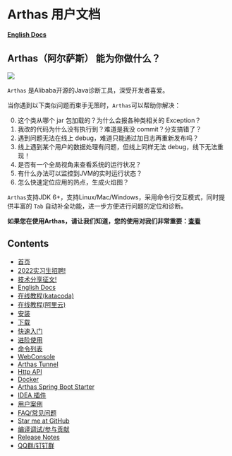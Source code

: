 Arthas 用户文档
===

**[English Docs](https://arthas.aliyun.com/doc/en/)**

## Arthas（阿尔萨斯） 能为你做什么？

![](arthas.png)

`Arthas` 是Alibaba开源的Java诊断工具，深受开发者喜爱。

当你遇到以下类似问题而束手无策时，`Arthas`可以帮助你解决：

0. 这个类从哪个 jar 包加载的？为什么会报各种类相关的 Exception？
0. 我改的代码为什么没有执行到？难道是我没 commit？分支搞错了？
0. 遇到问题无法在线上 debug，难道只能通过加日志再重新发布吗？
0. 线上遇到某个用户的数据处理有问题，但线上同样无法 debug，线下无法重现！
0. 是否有一个全局视角来查看系统的运行状况？
0. 有什么办法可以监控到JVM的实时运行状态？
0. 怎么快速定位应用的热点，生成火焰图？

`Arthas`支持JDK 6+，支持Linux/Mac/Windows，采用命令行交互模式，同时提供丰富的 `Tab` 自动补全功能，进一步方便进行问题的定位和诊断。


**如果您在使用Arthas，请让我们知道，您的使用对我们非常重要：[查看](https://github.com/alibaba/arthas/issues/111)**

Contents
--------

* [首页](https://arthas.aliyun.com/)
* [2022实习生招聘!](https://mp.weixin.qq.com/s/jfjvBmrKmHDdKn-Iez-c4Q)
* [技术分享征文!](https://developer.aliyun.com/article/751641)
* [English Docs](https://arthas.aliyun.com/doc/en/)
* [在线教程(katacoda)](https://arthas.aliyun.com/doc/arthas-tutorials.html?language=cn)
* [在线教程(阿里云)](https://start.aliyun.com/handson-lab/#!category=arthas)
* [安装](install-detail.md)
* [下载](download.md)
* [快速入门](quick-start.md)
* [进阶使用](advanced-use.md)
* [命令列表](commands.md)
* [WebConsole](web-console.md)
* [Arthas Tunnel](tunnel.md)
* [Http API](http-api.md)
* [Docker](docker.md)
* [Arthas Spring Boot Starter](spring-boot-starter.md)
* [IDEA 插件](idea-plugin.md)
* [用户案例](https://github.com/alibaba/arthas/issues?q=label%3Auser-case)
* [FAQ/常见问题](faq.md)
* [Star me at GitHub](https://github.com/alibaba/arthas)
* [编译调试/参与贡献](https://github.com/alibaba/arthas/blob/master/CONTRIBUTING.md#)
* [Release Notes](https://github.com/alibaba/arthas/releases)
* [QQ群/钉钉群](contact-us.md)


